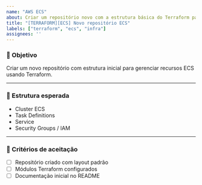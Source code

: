 ```yaml
---
name: "AWS ECS"
about: Criar um repositório novo com a estrutura básica do Terraform para um AWS ECS
title: "[TERRAFORM][ECS] Novo repositório ECS"
labels: ["terraform", "ecs", "infra"]
assignees: ''
---
```


### 🎯 Objetivo

Criar um novo repositório com estrutura inicial para gerenciar recursos ECS usando Terraform.

---

### 🧩 Estrutura esperada

- Cluster ECS
- Task Definitions
- Service
- Security Groups / IAM

---

### 🧪 Critérios de aceitação

- [ ] Repositório criado com layout padrão
- [ ] Módulos Terraform configurados
- [ ] Documentação inicial no README

